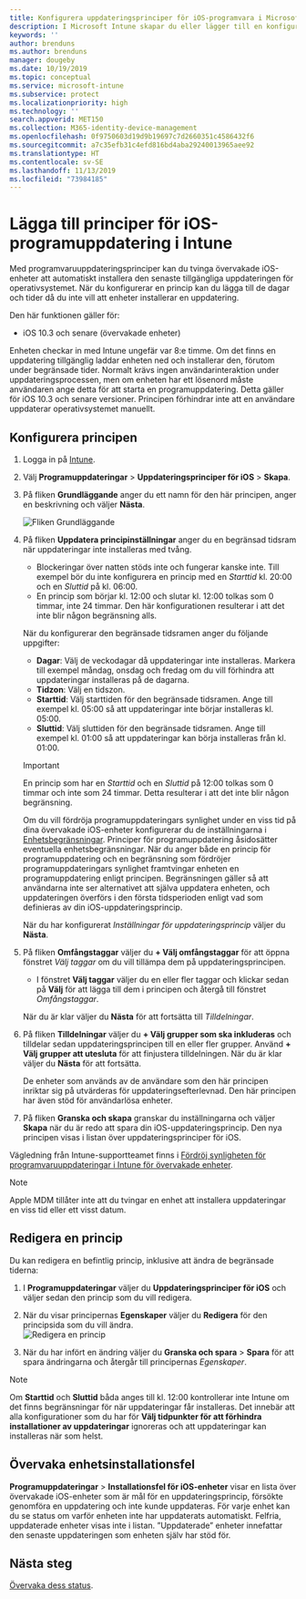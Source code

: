 ```yaml
---
title: Konfigurera uppdateringsprinciper för iOS-programvara i Microsoft Intune – Azure | Microsoft Docs
description: I Microsoft Intune skapar du eller lägger till en konfigurationsprincip för att begränsa när programvaruuppdateringar installeras automatiskt på iOS-enheter. Du kan välja datum och tid när uppdateringar inte installeras. Du kan även tilldela den här principen till grupper, användare eller enheter samt söka efter eventuella installationsfel.
keywords: ''
author: brenduns
ms.author: brenduns
manager: dougeby
ms.date: 10/19/2019
ms.topic: conceptual
ms.service: microsoft-intune
ms.subservice: protect
ms.localizationpriority: high
ms.technology: ''
search.appverid: MET150
ms.collection: M365-identity-device-management
ms.openlocfilehash: 0f9750603d19d9b19697c7d2660351c4586432f6
ms.sourcegitcommit: a7c35efb31c4efd816bd4aba29240013965aee92
ms.translationtype: HT
ms.contentlocale: sv-SE
ms.lasthandoff: 11/13/2019
ms.locfileid: "73984185"
---
```

# <a name="add-ios-software-update-policies-in-intune"></a>Lägga till principer för iOS-programuppdatering i Intune

Med programvaruuppdateringsprinciper kan du tvinga övervakade iOS-enheter att automatiskt installera den senaste tillgängliga uppdateringen för operativsystemet. När du konfigurerar en princip kan du lägga till de dagar och tider då du inte vill att enheter installerar en uppdatering.

Den här funktionen gäller för:

- iOS 10.3 och senare (övervakade enheter)

Enheten checkar in med Intune ungefär var 8:e timme. Om det finns en uppdatering tillgänglig laddar enheten ned och installerar den, förutom under begränsade tider. Normalt krävs ingen användarinteraktion under uppdateringsprocessen, men om enheten har ett lösenord måste användaren ange detta för att starta en programuppdatering. Detta gäller för iOS 10.3 och senare versioner. Principen förhindrar inte att en användare uppdaterar operativsystemet manuellt.

## <a name="configure-the-policy"></a>Konfigurera principen

1. Logga in på [Intune](https://go.microsoft.com/fwlink/?linkid=2090973).
2. Välj **Programuppdateringar** > **Uppdateringsprinciper för iOS** > **Skapa**.
3. På fliken **Grundläggande** anger du ett namn för den här principen, anger en beskrivning och väljer **Nästa**.

   ![Fliken Grundläggande](./media/software-updates-ios/basics-tab.png) 

4. På fliken **Uppdatera principinställningar** anger du en begränsad tidsram när uppdateringar inte installeras med tvång.  
   - Blockeringar över natten stöds inte och fungerar kanske inte. Till exempel bör du inte konfigurera en princip med en *Starttid* kl. 20:00 och en *Sluttid* på kl. 06:00.
   - En princip som börjar kl. 12:00 och slutar kl. 12:00 tolkas som 0 timmar, inte 24 timmar. Den här konfigurationen resulterar i att det inte blir någon begränsning alls.

   När du konfigurerar den begränsade tidsramen anger du följande uppgifter:

   - **Dagar**: Välj de veckodagar då uppdateringar inte installeras. Markera till exempel måndag, onsdag och fredag om du vill förhindra att uppdateringar installeras på de dagarna.
   - **Tidzon**: Välj en tidszon.
   - **Starttid**: Välj starttiden för den begränsade tidsramen. Ange till exempel kl. 05:00 så att uppdateringar inte börjar installeras kl. 05:00.
   - **Sluttid**: Välj sluttiden för den begränsade tidsramen. Ange till exempel kl. 01:00 så att uppdateringar kan börja installeras från kl. 01:00.
  
   > [!IMPORTANT]  
   > En princip som har en *Starttid* och en *Sluttid* på 12:00 tolkas som 0 timmar och inte som 24 timmar. Detta resulterar i att det inte blir någon begränsning.  
    
   Om du vill fördröja programuppdateringars synlighet under en viss tid på dina övervakade iOS-enheter konfigurerar du de inställningarna i [Enhetsbegränsningar](../configuration/device-restrictions-ios.md#general). Principer för programuppdatering åsidosätter eventuella enhetsbegränsningar. När du anger både en princip för programuppdatering och en begränsning som fördröjer programuppdateringars synlighet framtvingar enheten en programuppdatering enligt principen. Begränsningen gäller så att användarna inte ser alternativet att själva uppdatera enheten, och uppdateringen överförs i den första tidsperioden enligt vad som definieras av din iOS-uppdateringsprincip.

   När du har konfigurerat *Inställningar för uppdateringsprincip* väljer du **Nästa**. 

5. På fliken **Omfångstaggar** väljer du **+ Välj omfångstaggar** för att öppna fönstret *Välj taggar* om du vill tillämpa dem på uppdateringsprincipen.
   
   - I fönstret **Välj taggar** väljer du en eller fler taggar och klickar sedan på **Välj** för att lägga till dem i principen och återgå till fönstret *Omfångstaggar*.  

   När du är klar väljer du **Nästa** för att fortsätta till *Tilldelningar*.

6. På fliken **Tilldelningar** väljer du **+ Välj grupper som ska inkluderas** och tilldelar sedan uppdateringsprincipen till en eller fler grupper. Använd **+ Välj grupper att utesluta** för att finjustera tilldelningen. När du är klar väljer du **Nästa** för att fortsätta. 

   De enheter som används av de användare som den här principen inriktar sig på utvärderas för uppdateringsefterlevnad. Den här principen har även stöd för användarlösa enheter.

7. På fliken **Granska och skapa** granskar du inställningarna och väljer **Skapa** när du är redo att spara din iOS-uppdateringsprincip. Den nya principen visas i listan över uppdateringsprinciper för iOS.


Vägledning från Intune-supportteamet finns i [Fördröj synligheten för programvaruuppdateringar i Intune för övervakade enheter](https://techcommunity.microsoft.com/t5/Intune-Customer-Success/Delaying-visibility-of-software-updates-in-Intune-for-supervised/ba-p/345753).

> [!NOTE]
> Apple MDM tillåter inte att du tvingar en enhet att installera uppdateringar en viss tid eller ett visst datum.

## <a name="edit-a-policy"></a>Redigera en princip
Du kan redigera en befintlig princip, inklusive att ändra de begränsade tiderna:

1. I **Programuppdateringar** väljer du **Uppdateringsprinciper för iOS** och väljer sedan den princip som du vill redigera.

2. När du visar principernas **Egenskaper** väljer du **Redigera** för den principsida som du vill ändra.  
   ![Redigera en princip](./media/software-updates-ios/edit-policy.png)   

3. När du har infört en ändring väljer du **Granska och spara** > **Spara** för att spara ändringarna och återgår till principernas *Egenskaper*.  
 
> [!NOTE]
> Om **Starttid** och **Sluttid** båda anges till kl. 12:00 kontrollerar inte Intune om det finns begränsningar för när uppdateringar får installeras. Det innebär att alla konfigurationer som du har för **Välj tidpunkter för att förhindra installationer av uppdateringar** ignoreras och att uppdateringar kan installeras när som helst.  


## <a name="monitor-device-installation-failures"></a>Övervaka enhetsinstallationsfel
<!-- 1352223 -->
**Programuppdateringar** > **Installationsfel för iOS-enheter** visar en lista över övervakade iOS-enheter som är mål för en uppdateringsprincip, försökte genomföra en uppdatering och inte kunde uppdateras. För varje enhet kan du se status om varför enheten inte har uppdaterats automatiskt. Felfria, uppdaterade enheter visas inte i listan. ”Uppdaterade” enheter innefattar den senaste uppdateringen som enheten själv har stöd för.

## <a name="next-steps"></a>Nästa steg

[Övervaka dess status](../configuration/device-profile-monitor.md).
